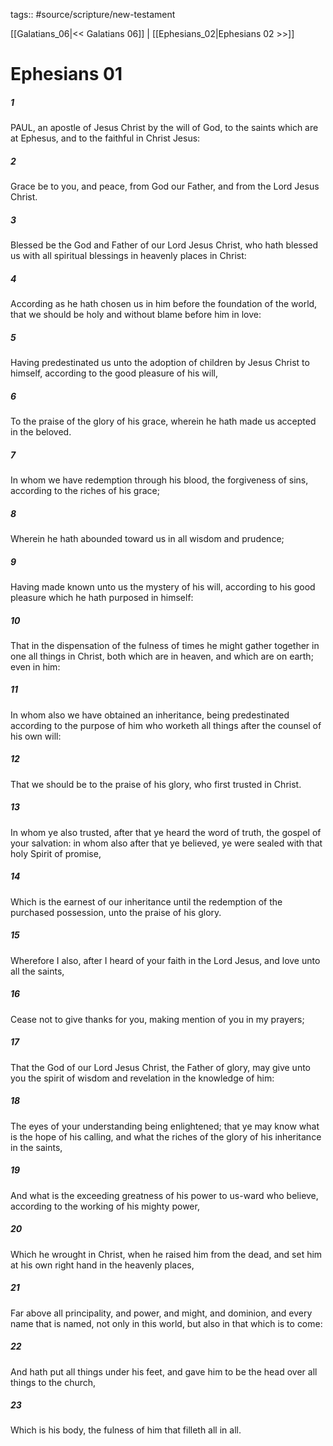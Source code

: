 tags:: #source/scripture/new-testament

[[Galatians_06|<< Galatians 06]] | [[Ephesians_02|Ephesians 02 >>]]

# Ephesians 01

##### 1

PAUL, an apostle of Jesus Christ by the will of God, to the saints which are at Ephesus, and to the faithful in Christ Jesus:

##### 2

Grace be to you, and peace, from God our Father, and from the Lord Jesus Christ.

##### 3

Blessed be the God and Father of our Lord Jesus Christ, who hath blessed us with all spiritual blessings in heavenly places in Christ:

##### 4

According as he hath chosen us in him before the foundation of the world, that we should be holy and without blame before him in love:

##### 5

Having predestinated us unto the adoption of children by Jesus Christ to himself, according to the good pleasure of his will,

##### 6

To the praise of the glory of his grace, wherein he hath made us accepted in the beloved.

##### 7

In whom we have redemption through his blood, the forgiveness of sins, according to the riches of his grace;

##### 8

Wherein he hath abounded toward us in all wisdom and prudence;

##### 9

Having made known unto us the mystery of his will, according to his good pleasure which he hath purposed in himself:

##### 10

That in the dispensation of the fulness of times he might gather together in one all things in Christ, both which are in heaven, and which are on earth; even in him:

##### 11

In whom also we have obtained an inheritance, being predestinated according to the purpose of him who worketh all things after the counsel of his own will:

##### 12

That we should be to the praise of his glory, who first trusted in Christ.

##### 13

In whom ye also trusted, after that ye heard the word of truth, the gospel of your salvation: in whom also after that ye believed, ye were sealed with that holy Spirit of promise,

##### 14

Which is the earnest of our inheritance until the redemption of the purchased possession, unto the praise of his glory.

##### 15

Wherefore I also, after I heard of your faith in the Lord Jesus, and love unto all the saints,

##### 16

Cease not to give thanks for you, making mention of you in my prayers;

##### 17

That the God of our Lord Jesus Christ, the Father of glory, may give unto you the spirit of wisdom and revelation in the knowledge of him:

##### 18

The eyes of your understanding being enlightened; that ye may know what is the hope of his calling, and what the riches of the glory of his inheritance in the saints,

##### 19

And what is the exceeding greatness of his power to us-ward who believe, according to the working of his mighty power,

##### 20

Which he wrought in Christ, when he raised him from the dead, and set him at his own right hand in the heavenly places,

##### 21

Far above all principality, and power, and might, and dominion, and every name that is named, not only in this world, but also in that which is to come:

##### 22

And hath put all things under his feet, and gave him to be the head over all things to the church,

##### 23

Which is his body, the fulness of him that filleth all in all.
